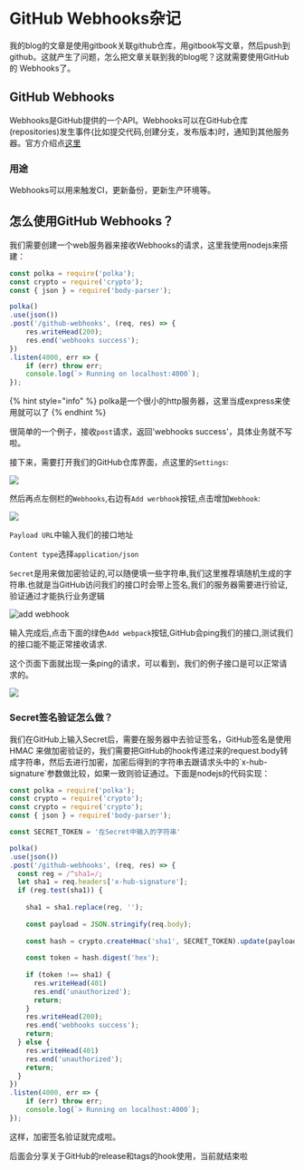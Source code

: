 # GitHub Webhooks杂记

我的blog的文章是使用gitbook关联github仓库，用gitbook写文章，然后push到github。这就产生了问题，怎么把文章关联到我的blog呢？这就需要使用GitHub的 Webhooks了。

## GitHub  Webhooks

Webhooks是GitHub提供的一个API。Webhooks可以在GitHub仓库\(repositories\)发生事件\(比如提交代码,创建分支，发布版本\)时，通知到其他服务器。官方介绍点[这里](https://help.github.com/en/articles/about-webhooks)

### 用途

Webhooks可以用来触发CI，更新备份，更新生产环境等。

## 怎么使用GitHub  Webhooks？

我们需要创建一个web服务器来接收Webhooks的请求，这里我使用nodejs来搭建：

```javascript
const polka = require('polka');
const crypto = require('crypto');
const { json } = require('body-parser');

polka()
.use(json())
.post('/github-webhooks', (req, res) => {
    res.writeHead(200);
    res.end('webhooks success');
})
.listen(4000, err => {
    if (err) throw err;
    console.log(`> Running on localhost:4000`);
});
```

{% hint style="info" %}
polka是一个很小的http服务器，这里当成express来使用就可以了
{% endhint %}

很简单的一个例子，接收`post`请求，返回'webhooks success'，具体业务就不写啦。

接下来，需要打开我们的GitHub仓库界面，点这里的`Settings`:

![](https://cdn.sinaimg.cn.52ecy.cn/large/005BYqpgly1g4zd7l78csj30rz0o4ju1.jpg)

然后再点左侧栏的`Webhooks`,右边有`Add werbhook`按钮,点击增加`Webhook`:

![](https://cdn.sinaimg.cn.52ecy.cn/large/005BYqpgly1g4zdb3jqicj30s40dat9s.jpg)

`Payload URL`中输入我们的接口地址

`Content type`选择`application/json`

`Secret`是用来做加密验证的,可以随便填一些字符串,我们这里推荐填随机生成的字符串.也就是当GitHub访问我们的接口时会带上签名,我们的服务器需要进行验证,验证通过才能执行业务逻辑

![add webhook](https://cdn.sinaimg.cn.52ecy.cn/large/005BYqpgly1g4zdcv9thyj30rz0ly0uf.jpg)

输入完成后,点击下面的绿色`Add webpack`按钮,GitHub会ping我们的接口,测试我们的接口能不能正常接收请求.

这个页面下面就出现一条ping的请求，可以看到，我们的例子接口是可以正常请求的。

![](https://cdn.sinaimg.cn.52ecy.cn/large/005BYqpgly1g4zd8xk4p1j30rs0rmwgl.jpg)

### Secret签名验证怎么做？

我们在GitHub上输入Secret后，需要在服务器中去验证签名，GitHub签名是使用 HMAC 来做加密验证的，我们需要把GitHub的hook传递过来的request.body转成字符串，然后去进行加密，加密后得到的字符串去跟请求头中的\`x-hub-signature\`参数做比较，如果一致则验证通过。下面是nodejs的代码实现：

```javascript
const polka = require('polka');
const crypto = require('crypto');
const crypto = require('crypto');
const { json } = require('body-parser');

const SECRET_TOKEN = '在Secret中输入的字符串'

polka()
.use(json())
.post('/github-webhooks', (req, res) => {
  const reg = /^sha1=/;
  let sha1 = req.headers['x-hub-signature'];
  if (reg.test(sha1)) {
  
    sha1 = sha1.replace(reg, '');
  
    const payload = JSON.stringify(req.body);
  
    const hash = crypto.createHmac('sha1', SECRET_TOKEN).update(payload);
  
    const token = hash.digest('hex');
  
    if (token !== sha1) {
      res.writeHead(401)
      res.end('unauthorized');
      return;
    }
    res.writeHead(200);
    res.end('webhooks success');
    return;
  } else {
    res.writeHead(401)
    res.end('unauthorized');
    return;
  }
})
.listen(4000, err => {
    if (err) throw err;
    console.log(`> Running on localhost:4000`);
});
```

这样，加密签名验证就完成啦。

后面会分享关于GitHub的release和tags的hook使用，当前就结束啦



